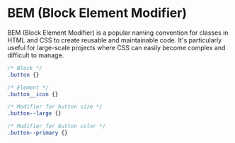 # BEM (Block Element Modifier)

BEM (Block Element Modifier) is a popular naming convention for classes in HTML and CSS to create reusable and maintainable code. It's particularly useful for large-scale projects where CSS can easily become complex and difficult to manage.

```css
/* Block */
.button {}

/* Element */
.button__icon {}

/* Modifier for button size */
.button--large {}

/* Modifier for button color */
.button--primary {}
